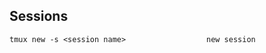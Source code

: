 
## Sessions                                                                                                                                                                             

    tmux new -s <session name>                  new session
    